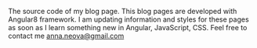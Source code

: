 The source code of my blog page. This blog pages are developed with Angular8 framework. I am updating information and styles for these pages as soon as I learn something new in Angular, JavaScript, CSS. Feel free to contact me anna.neova@gmail.com 
